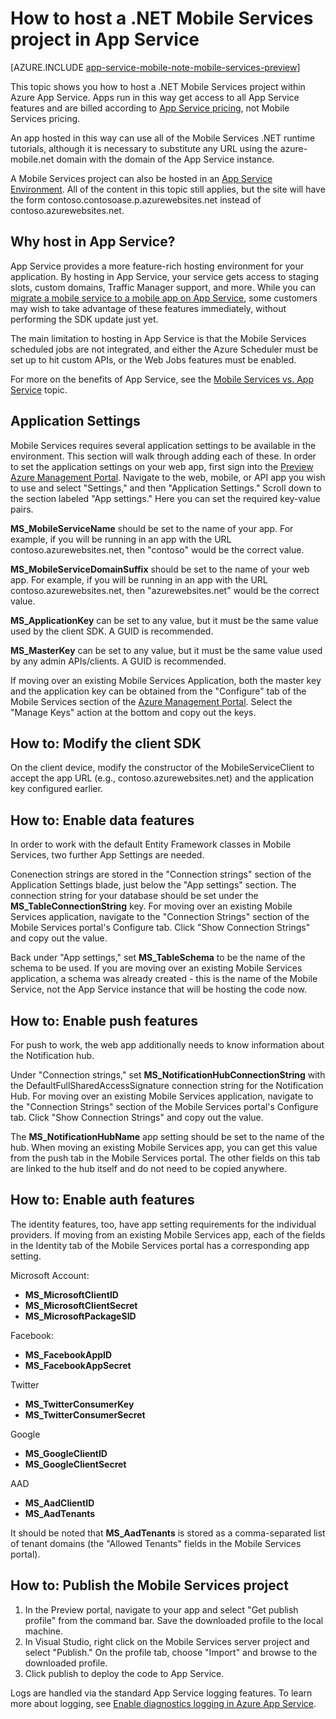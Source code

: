 <properties
	pageTitle="Host a Mobile Services project in App Service | Microsoft Azure"
	description="Learn how to run a Mobile Services project inside App Service"
	documentationCenter=""
	authors="mattchenderson"
	manager="dwrede"
	editor="na"
	services="app-service\mobile"/>

<tags
	ms.service="app-service-mobile"
	ms.workload="mobile"
	ms.tgt_pltfrm="na"
	ms.devlang="multiple"
	ms.topic="get-started-article"
	ms.date="10/08/2015"
	ms.author="mahender"/>

# How to host a .NET Mobile Services project in App Service

[AZURE.INCLUDE [app-service-mobile-note-mobile-services-preview](../../includes/app-service-mobile-note-mobile-services-preview.md)]

This topic shows you how to host a .NET Mobile Services project within Azure App Service. Apps run in this way get access to all App Service features and are billed according to [App Service pricing], not Mobile Services pricing.

An app hosted in this way can use all of the Mobile Services .NET runtime tutorials, although it is necessary to substitute any URL using the azure-mobile.net domain with the domain of the App Service instance.

A Mobile Services project can also be hosted in an [App Service Environment]. All of the content in this topic still applies, but the site will have the form contoso.contosoase.p.azurewebsites.net instead of contoso.azurewebsites.net.

## <a name="app-settings"></a>Why host in App Service?

App Service provides a more feature-rich hosting environment for your application. By hosting in App Service, your service gets access to staging slots, custom domains, Traffic Manager support, and more. While you can [migrate a mobile service to a mobile app on App Service], some customers may wish to take advantage of these features immediately, without performing the SDK update just yet.  

The main limitation to hosting in App Service is that the Mobile Services scheduled jobs are not integrated, and either the Azure Scheduler must be set up to hit custom APIs, or the Web Jobs features must be enabled.

For more on the benefits of App Service, see the [Mobile Services vs. App Service] topic.

## <a name="app-settings"></a>Application Settings
Mobile Services requires several application settings to be available in the environment. This section will walk through adding each of these. In order to set the application settings on your web app, first sign into the [Preview Azure Management Portal]. Navigate to the web, mobile, or API app you wish to use and select "Settings," and then "Application Settings." Scroll down to the section labeled "App settings." Here you can set the required key-value pairs.
 
**MS_MobileServiceName** should be set to the name of your app. For example, if you will be running in an app with the URL contoso.azurewebsites.net, then "contoso" would be the correct value.
 
**MS_MobileServiceDomainSuffix** should be set to the name of your web app. For example, if you will be running in an app with the URL contoso.azurewebsites.net, then "azurewebsites.net" would be the correct value.
 
**MS_ApplicationKey** can be set to any value, but it must be the same value used by the client SDK. A GUID is recommended.
 
**MS_MasterKey** can be set to any value, but it must be the same value used by any admin APIs/clients. A GUID is recommended.
 
If moving over an existing Mobile Services Application, both the master key and the application key can be obtained from the "Configure" tab of the Mobile Services section of the [Azure Management Portal]. Select the "Manage Keys" action at the bottom and copy out the keys.


## <a name="client-sdk"></a>How to: Modify the client SDK

On the client device, modify the constructor of the MobileServiceClient to accept the app URL (e.g., contoso.azurewebsites.net) and the application key configured earlier.

## <a name="data"></a>How to: Enable data features

In order to work with the default Entity Framework classes in Mobile Services, two further App Settings are needed.
 
Conenection strings are stored in the "Connection strings" section of the Application Settings blade, just below the "App settings" section. The connection string for your database should be set under the **MS_TableConnectionString** key. For moving over an existing Mobile Services application, navigate to the "Connection Strings" section of the Mobile Services portal's Configure tab. Click "Show Connection Strings" and copy out the value.
 
Back under "App settings," set **MS_TableSchema** to be the name of the schema to be used. If you are moving over an existing Mobile Services application, a schema was already created - this is the name of the Mobile Service, not the App Service instance that will be hosting the code now.

## <a name="push"></a>How to: Enable push features

For push to work, the web app additionally needs to know information about the Notification hub.
 
Under "Connection strings," set **MS_NotificationHubConnectionString** with the DefaultFullSharedAccessSignature connection string for the Notification Hub. For moving over an existing Mobile Services application, navigate to the "Connection Strings" section of the Mobile Services portal's Configure tab. Click "Show Connection Strings" and copy out the value.

The **MS_NotificationHubName** app setting should be set to the name of the hub. When moving an existing Mobile Services app, you can get this value from the push tab in the Mobile Services portal. The other fields on this tab are linked to the hub itself and do not need to be copied anywhere.
 
## <a name="auth"></a>How to: Enable auth features

The identity features, too, have app setting requirements for the individual providers. If moving from an existing Mobile Services app, each of the fields in the Identity tab of the Mobile Services portal has a corresponding app setting.
 
Microsoft Account:
* **MS_MicrosoftClientID**
* **MS_MicrosoftClientSecret**
* **MS_MicrosoftPackageSID**
 
Facebook:
* **MS_FacebookAppID**
* **MS_FacebookAppSecret**
 
Twitter
* **MS_TwitterConsumerKey**
* **MS_TwitterConsumerSecret**
 
Google
* **MS_GoogleClientID**
* **MS_GoogleClientSecret**
 
AAD
* **MS_AadClientID**
* **MS_AadTenants**
 
It should be noted that **MS_AadTenants** is stored as a comma-separated list of tenant domains (the "Allowed Tenants" fields in the Mobile Services portal).

## <a name="publish"></a>How to: Publish the Mobile Services project

1. In the Preview portal, navigate to your app and select "Get publish profile" from the command bar. Save the downloaded profile to the local machine.
2. In Visual Studio, right click on the Mobile Services server project and select "Publish." On the profile tab, choose "Import" and browse to the downloaded profile.
3. Click publish to deploy the code to App Service.

Logs are handled via the standard App Service logging features. To learn more about logging, see [Enable diagnostics logging in Azure App Service].

<!-- URLs. -->

[Preview Azure Management Portal]: https://portal.azure.com/
[Azure Management Portal]: https://manage.windowsazure.com/
[Enable diagnostics logging in Azure App Service]: web-sites-enable-diagnostic-log.md
[App Service pricing]: https://azure.microsoft.com/en-us/pricing/details/app-service/
[App Service Environment]: app-service-app-service-environment-intro.md
[Mobile Services vs. App Service]: app-service-mobile-value-prop-migration-from-mobile-services-preview.md
[migrate a mobile service to a mobile app on App Service]: app-service-mobile-dotnet-backend-migrating-from-mobile-services-preview.md